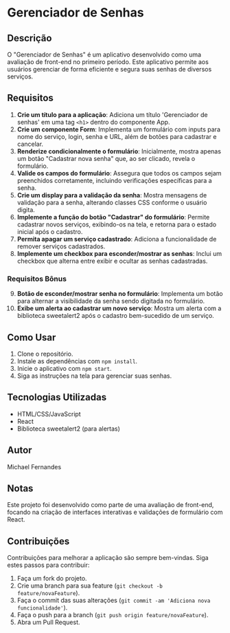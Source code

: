 # Gerenciador de Senhas

## Descrição
O "Gerenciador de Senhas" é um aplicativo desenvolvido como uma avaliação de front-end no primeiro período. Este aplicativo permite aos usuários gerenciar de forma eficiente e segura suas senhas de diversos serviços.

## Requisitos

1. **Crie um título para a aplicação**: Adiciona um título 'Gerenciador de senhas' em uma tag `<h1>` dentro do componente App.
2. **Crie um componente Form**: Implementa um formulário com inputs para nome do serviço, login, senha e URL, além de botões para cadastrar e cancelar.
3. **Renderize condicionalmente o formulário**: Inicialmente, mostra apenas um botão "Cadastrar nova senha" que, ao ser clicado, revela o formulário.
4. **Valide os campos do formulário**: Assegura que todos os campos sejam preenchidos corretamente, incluindo verificações específicas para a senha.
5. **Crie um display para a validação da senha**: Mostra mensagens de validação para a senha, alterando classes CSS conforme o usuário digita.
6. **Implemente a função do botão "Cadastrar" do formulário**: Permite cadastrar novos serviços, exibindo-os na tela, e retorna para o estado inicial após o cadastro.
7. **Permita apagar um serviço cadastrado**: Adiciona a funcionalidade de remover serviços cadastrados.
8. **Implemente um checkbox para esconder/mostrar as senhas**: Inclui um checkbox que alterna entre exibir e ocultar as senhas cadastradas.

### Requisitos Bônus
9. **Botão de esconder/mostrar senha no formulário**: Implementa um botão para alternar a visibilidade da senha sendo digitada no formulário.
10. **Exibe um alerta ao cadastrar um novo serviço**: Mostra um alerta com a biblioteca sweetalert2 após o cadastro bem-sucedido de um serviço.

## Como Usar
1. Clone o repositório.
2. Instale as dependências com `npm install`.
3. Inicie o aplicativo com `npm start`.
4. Siga as instruções na tela para gerenciar suas senhas.

## Tecnologias Utilizadas
- HTML/CSS/JavaScript
- React
- Biblioteca sweetalert2 (para alertas)

## Autor
Michael Fernandes

## Notas
Este projeto foi desenvolvido como parte de uma avaliação de front-end, focando na criação de interfaces interativas e validações de formulário com React.

## Contribuições
Contribuições para melhorar a aplicação são sempre bem-vindas. Siga estes passos para contribuir:
1. Faça um fork do projeto.
2. Crie uma branch para sua feature (`git checkout -b feature/novaFeature`).
3. Faça o commit das suas alterações (`git commit -am 'Adiciona nova funcionalidade'`).
4. Faça o push para a branch (`git push origin feature/novaFeature`).
5. Abra um Pull Request.

